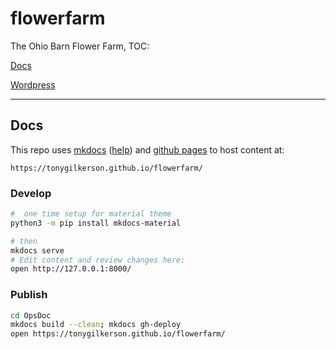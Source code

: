 # flowerfarm

The Ohio Barn Flower Farm, TOC:

[Docs](#Docs)

[Wordpress](#Wordpress)

---

## Docs

This repo uses [mkdocs](https://www.mkdocs.org/) ([help](https://mkdocs.readthedocs.io/en/0.10/)) and [github pages](https://help.github.com/articles/configuring-a-publishing-source-for-github-pages/) to host content at:

`https://tonygilkerson.github.io/flowerfarm/`

### Develop

```bash
#  one time setup for material theme
python3 -m pip install mkdocs-material

# then
mkdocs serve
# Edit content and review changes here:
open http://127.0.0.1:8000/
```

### Publish

```bash
cd OpsDoc
mkdocs build --clean; mkdocs gh-deploy
open https://tonygilkerson.github.io/flowerfarm/
```
